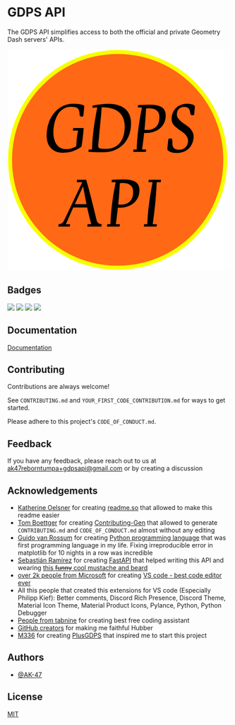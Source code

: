 
# GDPS API

The GDPS API simplifies access to both the official and private Geometry Dash servers' APIs.


![Logo](https://github.com/ak47andrew/GDPSAPI/blob/master/logo.png?raw=true)


## Badges

![](https://img.shields.io/github/license/ak47andrew/GDPSAPI.svg)
![](https://img.shields.io/badge/Made%20for-VSCode-1f425f.svg)
![](https://img.shields.io/github/issues/ak47andrew/GDPSAPI.svg)
![](https://img.shields.io/github/issues-pr/ak47andrew/GDPSAPI.svg)

## Documentation

[Documentation](https://ak47andrew.github.io/gdpsapi)


## Contributing

Contributions are always welcome!

See `CONTRIBUTING.md` and `YOUR_FIRST_CODE_CONTRIBUTION.md` for ways to get started.

Please adhere to this project's `CODE_OF_CONDUCT.md`.


## Feedback

If you have any feedback, please reach out to us at <ak47reborntumpa+gdpsapi@gmail.com> or by creating a discussion


## Acknowledgements

- [Katherine Oelsner](https://github.com/octokatherine) for creating [readme.so](https://readme.so/) that allowed to make this readme easier
- [Tom Boettger](https://github.com/bttger) for creating [Contributing-Gen](https://generator.contributing.md/) that allowed to generate `CONTRIBUTING.md` and `CODE_OF_CONDUCT.md` almost without any editing
- [Guido van Rossum](https://github.com/gvanrossum) for creating [Python programming language](https://github.com/python/cpython) that was first programming language in my life. Fixing irreproducible error in matplotlib for 10 nights in a row was incredible
- [Sebastián Ramírez](https://github.com/tiangolo) for creating [FastAPI](https://github.com/tiangolo/fastapi) that helped writing this API and wearing [this ~~funny~~ cool mustache and beard](https://avatars.githubusercontent.com/u/1326112?v=4)
- [over 2k people from Microsoft](https://github.com/microsoft) for creating [VS code - best code editor ever](https://github.com/microsoft/vscode)
- All this people that created this extensions for VS code (Especially Philipp Kief): Better comments, Discord Rich Presence, Discord Theme, Material Icon Theme, Material Product Icons, Pylance, Python, Python Debugger
- [People from tabnine](https://www.tabnine.com/) for creating best free coding assistant
- [GitHub creators](https://github.com/) for making me faithful Hubber
- [M336](https://github.com/M336G) for creating [PlusGDPS](https://plusgdps.dev/) that inspired me to start this project

## Authors

- [@AK-47](https://github.com/ak47andrew)


## License

[MIT](https://choosealicense.com/licenses/mit/)

